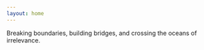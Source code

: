 ```yaml
---
layout: home
---
```

Breaking boundaries, building bridges, and crossing the oceans of irrelevance.
